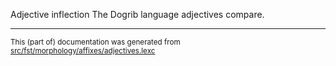 Adjective inflection
The Dogrib language adjectives compare.

* * *

<small>This (part of) documentation was generated from [src/fst/morphology/affixes/adjectives.lexc](https://github.com/giellalt/lang-dgr/blob/main/src/fst/morphology/affixes/adjectives.lexc)</small>
